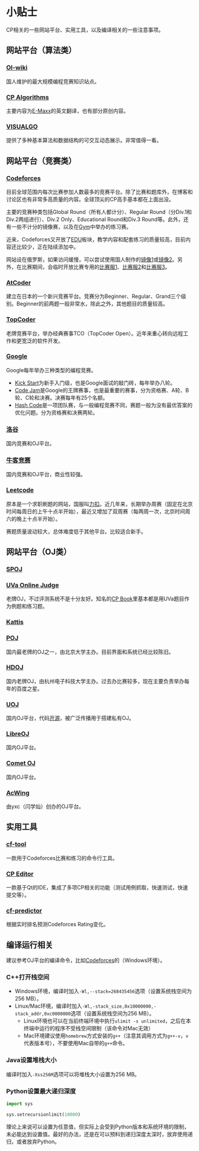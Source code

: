 # 小贴士

CP相关的一些网站平台、实用工具，以及编译相关的一些注意事项。

## 网站平台（算法类）

### [OI-wiki](https://oi-wiki.org/)

国人维护的最大规模编程竞赛知识站点。

### [CP Algorithms](https://cp-algorithms.com/)

主要内容为[E-Maxx](http://e-maxx.ru/algo/)的英文翻译，也有部分原创内容。

### [VISUALGO](https://visualgo.net/en)

提供了多种基本算法和数据结构的可交互动态展示。非常值得一看。

## 网站平台（竞赛类）

### [Codeforces](https://codeforces.com/)

目前全球范围内每次比赛参加人数最多的竞赛平台。除了比赛和题库外，在博客和讨论区也有非常多高质量的内容。全球顶尖的CP高手基本都在上面出没。

主要的竞赛种类包括Global Round（所有人都计分）、Regular Round（分Div.1和Div.2两组进行）、Div.2 Only、Educational Round和Div.3 Round等。此外，还有一些不计分的镜像赛，以及在[Gym](https://codeforces.com/gyms)中举办的练习赛。

近来，Codeforces又开放了[EDU](https://codeforces.com/edu/courses)板块，教学内容和配套练习的质量较高，目前内容还比较少，正在陆续添加中。

网站设在俄罗斯，如果访问缓慢，可以尝试使用国人制作的[镜像1](https://codeforces.ml)或[镜像2](https://codeforc.es)。另外，在比赛期间，会临时开放比赛专用的[比赛服1](httsp://m1.codeforces.com)、[比赛服2](httsp://m2.codeforces.com)和[比赛服3](httsp://m3.codeforces.com)。

### [AtCoder](https://atcoder.com)

建立在日本的一个新兴竞赛平台。竞赛分为Beginner、Regular、Grand三个级别。Beginner的前两题一般非常水，除此之外，其他题目的质量较高。

### [TopCoder](https://arena.topcoder.com/)

老牌竞赛平台，举办经典赛事TCO（TopCoder Open）。近年来重心转向远程工作和更宽泛的软件开发。

### [Google](https://codingcompetitions.withgoogle.com/)

Google每年举办三种类型的编程竞赛。

- [Kick Start](https://codingcompetitions.withgoogle.com/kickstart)为新手入门级，也是Google面试的敲门砖，每年举办八轮。
- [Code Jam](https://codingcompetitions.withgoogle.com/codejam)是Google的王牌赛事，也是最重要的赛事，分为资格赛、A轮、B轮、C轮和决赛。决赛每年有25个名额。
- [Hash Code](https://codingcompetitions.withgoogle.com/hashcode)是一项团队赛，与一般编程竞赛不同，赛题一般为没有最优答案的优化问题。分为资格赛和决赛两轮。

### [洛谷](https://www.luogu.com.cn/)

国内竞赛和OJ平台。

### [牛客竞赛](https://ac.nowcoder.com/acm/home)

国内竞赛和OJ平台，商业性较强。

### [Leetcode](https://leetcode.com)

原本是一个求职刷题的网站，国服叫[力扣](https://leetcode-cn.com)。近几年来，长期举办周赛（固定在北京时间每周日的上午十点半开始），最近又增加了双周赛（每两周一次，北京时间周六的晚上十点半开始）。

赛题质量波动较大，总体难度低于其他平台。比较适合新手。

<ClientOnly>
  <InArticleAdsense
      style="display:block; text-align:center;"
      data-ad-layout="in-article"
      data-ad-format="fluid"
      data-ad-client="ca-pub-2391425047778930"
      data-ad-slot="9967998595" />
</ClientOnly>

## 网站平台（OJ类）

### [SPOJ](https://www.spoj.com/)

### [UVa Online Judge](https://onlinejudge.org/)

老牌OJ，不过评测系统不是十分友好。知名的[CP Book](https://cpbook.net/)里基本都是用UVa题目作为例题和练习题。

### [Kattis](https://open.kattis.com/)

### [POJ](http://poj.org/)

国内最老牌的OJ之一，由北京大学主办。目前界面和系统已经比较陈旧。

### [HDOJ](http://acm.hdu.edu.cn/)

国内老牌OJ，由杭州电子科技大学主办。过去办比赛较多，现在主要负责举办每年的百度之星。

### [UOJ](http://uoj.ac/)

国内OJ平台，代码[开源](https://github.com/UniversalOJ/UOJ-System)，被广泛传播用于搭建私有OJ。

### [LibreOJ](https://loj.ac/)

国内OJ平台。

### [Comet OJ](https://www.cometoj.com/)

国内OJ平台。

### [AcWing](https://www.acwing.com/)

由yxc（闫学灿）创办的OJ平台。

## 实用工具

### [cf-tool](https://github.com/xalanq/cf-tool)

一款用于Codeforces比赛和练习的命令行工具。

### [CP Editor](https://cpeditor.org/)

一款基于Qt的IDE，集成了多项CP相关的功能（测试用例抓取，快速测试，快速提交等）。

### [cf-predictor](https://cf-predictor-frontend.herokuapp.com/)

根据实时排名预测Codeforces Rating变化。

## 编译运行相关

建议参考OJ平台的编译命令，比如[Codeforces](https://codeforces.com/blog/entry/79)的（Windows环境）。

### C++打开栈空间

- Windows环境，编译时加入`-Wl,--stack=268435456`选项（设置系统栈空间为256 MB）。
- Linux/Mac环境，编译时加入`-Wl,-stack_size,0x10000000,-stack_addr,0xc0000000`选项（设置系统栈空间为256 MB）。
  - Linux环境也可以在当前终端环境中执行`ulimit -s unlimited`，之后在本终端中运行的程序不受栈空间限制（该命令对Mac无效）
  - Mac环境建议使用`homebrew`方式安装的`g++`（注意其调用方式为`g++-v`，`v`代表版本号），不要使用Mac自带的`g++`命令。

### Java设置堆栈大小

编译时加入`-Xss256M`选项可以将堆栈大小设置为256 MB。

### Python设置最大递归深度

```python
import sys

sys.setrecursionlimit(10000)
```

理论上来说可以设置为任意值，但实际上会受到Python版本和系统环境的限制，未必能达到设置值。最好的办法，还是在可以预料到递归深度太深时，放弃使用递归，或者放弃Python。

<Utterances />
